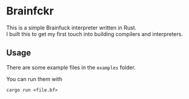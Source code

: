 # Brainfckr

This is a simple Brainfuck interpreter written in Rust.  
I built this to get my first touch into building compilers and interpreters.

## Usage

There are some example files in the `examples` folder.

You can run them with

```
cargo run <file.bf>
```
